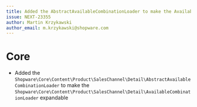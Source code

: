 ```yaml
---
title: Added the AbstractAvailableCombinationLoader to make the AvailableCombinationLoader expandable
issue: NEXT-23355
author: Martin Krzykawski
author_email: m.krzykawski@shopware.com
---
```

# Core
* Added the `Shopware\Core\Content\Product\SalesChannel\Detail\AbstractAvailableCombinationLoader` to make the `Shopware\Core\Content\Product\SalesChannel\Detail\AvailableCombinationLoader` expandable
